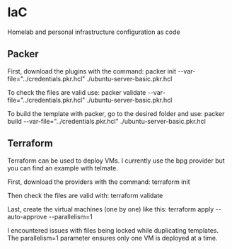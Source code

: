 # IaC
Homelab and personal infrastructure configuration as code

## Packer

First, download the plugins with the command:
packer init --var-file="../credentials.pkr.hcl" ./ubuntu-server-basic.pkr.hcl

To check the files are valid use:
packer validate --var-file="../credentials.pkr.hcl" ./ubuntu-server-basic.pkr.hcl

To build the template with packer, go to the desired folder and use:
packer build --var-file="../credentials.pkr.hcl" ./ubuntu-server-basic.pkr.hcl

## Terraform

Terraform can be used to deploy VMs.
I currently use the bpg provider but you can find an example with telmate.

First, download the providers with the command:
terraform init

Then check the files are valid with:
terraform validate

Last, create the virtual machines (one by one) like this:
terraform apply --auto-approve --parallelism=1

I encountered issues with files being locked while duplicating templates.
The parallelism=1 parameter ensures only one VM is deployed at a time.

